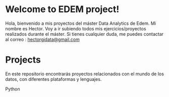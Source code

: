 # Welcome to EDEM project!

Hola, bienvenido a mis proyectos del máster Data Analytics de Edem. Mi nombre es Hector. Voy a ir subiendo todos mis ejercicios/proyectos realizados durante el máster. Si tienes cualquier duda, me puedes contactar al correo : hectorgjdata@gmail.com

# Projects

En este repositorio encontrarás proyectos relacionados con el mundo de los datos, con diferentes plataformas y lenguajes.

Python
